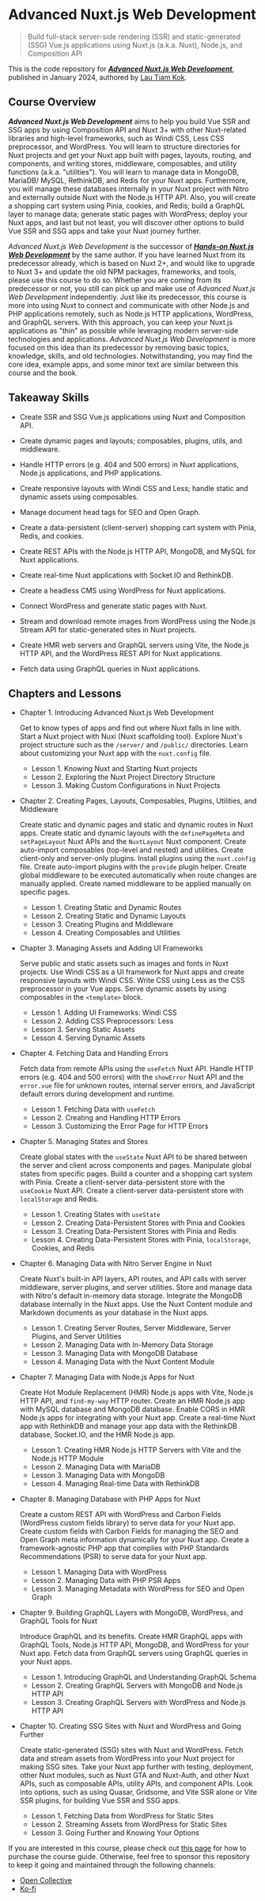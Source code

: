 # Advanced Nuxt.js Web Development

> Build full-stack server-side rendering (SSR) and static-generated (SSG) Vue.js applications using Nuxt.js (a.k.a. Nuxt), Node.js, and Composition API

This is the code repository for [***Advanced Nuxt.js Web Development***](https://lauthiamkok.net/origins/digital/advanced-nuxtjs-web-development), published in January 2024, authored by [Lau Tiam Kok](https://lauthiamkok.net/).

## Course Overview

***Advanced Nuxt.js Web Development*** aims to help you build Vue SSR and SSG apps by using Composition API and Nuxt 3+ with other Nuxt-related libraries and high-level frameworks, such as Windi CSS, Less CSS preprocessor, and WordPress. You will learn to structure directories for Nuxt projects and get your Nuxt app built with pages, layouts, routing, and components, and writing stores, middleware, composables, and utility functions (a.k.a. "utilities"). You will learn to manage data in MongoDB, MariaDB/ MySQL, RethinkDB, and Redis for your Nuxt apps. Furthermore, you will manage these databases internally in your Nuxt project with Nitro and externally outside Nuxt with the Node.js HTTP API. Also, you will create a shopping cart system using Pinia, cookies, and Redis; build a GraphQL layer to manage data; generate static pages with WordPress; deploy your Nuxt apps, and last but not least, you will discover other options to build Vue SSR and SSG apps and take your Nuxt journey further.

*Advanced Nuxt.js Web Development* is the successor of [***Hands-on Nuxt.js Web Development***](https://lauthiamkok.net/origins/digital/hands-on-nuxtjs-web-development) by the same author. If you have learned Nuxt from its predecessor already, which is based on Nuxt 2+, and would like to upgrade to Nuxt 3+ and update the old NPM packages, frameworks, and tools, please use this course to do so. Whether you are coming from its predecessor or not, you still can pick up and make use of *Advanced Nuxt.js Web Development* independently. Just like its predecessor, this course is more into using Nuxt to connect and communicate with other Node.js and PHP applications remotely, such as Node.js HTTP applications, WordPress, and GraphQL servers. With this approach, you can keep your Nuxt.js applications as "thin" as possible while leveraging modern server-side technologies and applications. *Advanced Nuxt.js Web Development* is more focused on this idea than its predecessor by removing basic topics, knowledge, skills, and old technologies. Notwithstanding, you may find the core idea, example apps, and some minor text are similar between this course and the book.

## Takeaway Skills

* Create SSR and SSG Vue.js applications using Nuxt and Composition API.

* Create dynamic pages and layouts; composables, plugins, utils, and middleware.

* Handle HTTP errors (e.g. 404 and 500 errors) in Nuxt applications, Node.js applications, and PHP applications.

* Create responsive layouts with Windi CSS and Less; handle static and dynamic assets using composables.

* Manage document head tags for SEO and Open Graph.

* Create a data-persistent (client-server) shopping cart system with Pinia, Redis, and cookies.

* Create REST APIs with the Node.js HTTP API, MongoDB, and MySQL for Nuxt applications.

* Create real-time Nuxt applications with Socket.IO and RethinkDB.

* Create a headless CMS using WordPress for Nuxt applications. 

* Connect WordPress and generate static pages with Nuxt.

* Stream and download remote images from WordPress using the Node.js Stream API for static-generated sites in Nuxt projects.

* Create HMR web servers and GraphQL servers using Vite, the Node.js HTTP API, and the WordPress REST API for Nuxt applications.

* Fetch data using GraphQL queries in Nuxt applications.

## Chapters and Lessons

* Chapter 1. Introducing Advanced Nuxt.js Web Development

    Get to know types of apps and find out where Nuxt falls in line with. Start a Nuxt project with Nuxi (Nuxt scaffolding tool). Explore Nuxt's project structure such as the `/server/` and `/public/` directories. Learn about customizing your Nuxt app with the `nuxt.config` file.

    * Lesson 1. Knowing Nuxt and Starting Nuxt projects
    * Lesson 2. Exploring the Nuxt Project Directory Structure
    * Lesson 3. Making Custom Configurations in Nuxt Projects

* Chapter 2. Creating Pages, Layouts, Composables, Plugins, Utilities, and Middleware

    Create static and dynamic pages and static and dynamic routes in Nuxt apps. Create static and dynamic layouts with the `definePageMeta` and `setPageLayout` Nuxt APIs and the `NuxtLayout` Nuxt component. Create auto-import composables (top-level and nested) and utilities. Create client-only and server-only plugins. Install plugins using the `nuxt.config` file. Create auto-import plugins with the `provide` plugin helper. Create global middleware to be executed automatically when route changes are manually applied. Create named middleware to be applied manually on specific pages.

    * Lesson 1. Creating Static and Dynamic Routes
    * Lesson 2. Creating Static and Dynamic Layouts
    * Lesson 3. Creating Plugins and Middleware
    * Lesson 4. Creating Composables and Utilities

* Chapter 3. Managing Assets and Adding UI Frameworks

    Serve public and static assets such as images and fonts in Nuxt projects. Use Windi CSS as a UI framework for Nuxt apps and create responsive layouts with Windi CSS. Write CSS using Less as the CSS preprocessor in your Vue apps. Serve dynamic assets by using composables in the `<template>` block.

    * Lesson 1. Adding UI Frameworks: Windi CSS
    * Lesson 2. Adding CSS Preprocessors: Less
    * Lesson 3. Serving Static Assets
    * Lesson 4. Serving Dynamic Assets

* Chapter 4. Fetching Data and Handling Errors

    Fetch data from remote APIs using the `useFetch` Nuxt API. Handle HTTP errors (e.g. 404 and 500 errors) with the `showError` Nuxt API and the `error.vue` file for unknown routes, internal server errors, and JavaScript default errors during development and runtime.

    * Lesson 1. Fetching Data with `useFetch`
    * Lesson 2. Creating and Handling HTTP Errors
    * Lesson 3. Customizing the Error Page for HTTP Errors

* Chapter 5. Managing States and Stores

    Create global states with the `useState` Nuxt API to be shared between the server and client across components and pages. Manipulate global states from specific pages. Build a counter and a shopping cart system with Pinia. Create a client-server data-persistent store with the `useCookie` Nuxt API. Create a client-server data-persistent store with `localStorage` and Redis.

    * Lesson 1. Creating States with `useState`
    * Lesson 2. Creating Data-Persistent Stores with Pinia and Cookies
    * Lesson 3. Creating Data-Persistent Stores with Pinia and Redis
    * Lesson 4. Creating Data-Persistent Stores with Pinia, `localStorage`, Cookies, and Redis

* Chapter 6. Managing Data with Nitro Server Engine in Nuxt

    Create Nuxt's built-in API layers, API routes, and API calls with server middleware, server plugins, and server utilities. Store and manage data with Nitro's default in-memory data storage. Integrate the MongoDB database internally in the Nuxt apps. Use the Nuxt Content module and Markdown documents as your database in the Nuxt apps.

    * Lesson 1. Creating Server Routes, Server Middleware, Server Plugins, and Server Utilities
    * Lesson 2. Managing Data with In-Memory Data Storage
    * Lesson 3. Managing Data with MongoDB Database
    * Lesson 4. Managing Data with the Nuxt Content Module

* Chapter 7. Managing Data with Node.js Apps for Nuxt

    Create Hot Module Replacement (HMR) Node.js apps with Vite, Node.js HTTP API, and `find-my-way` HTTP router. Create an HMR Node.js app with MySQL database and MongoDB database. Enable CORS in HMR Node.js apps for integrating with your Nuxt app. Create a real-time Nuxt app with RethinkDB and manage your app data with the RethinkDB database, Socket.IO, and the HMR Node.js app.

    * Lesson 1. Creating HMR Node.js HTTP Servers with Vite and the Node.js HTTP Module
    * Lesson 2. Managing Data with MariaDB
    * Lesson 3. Managing Data with MongoDB
    * Lesson 4. Managing Real-time Data with RethinkDB

* Chapter 8. Managing Database with PHP Apps for Nuxt

    Create a custom REST API with WordPress and Carbon Fields (WordPress custom fields library) to serve data for your Nuxt app. Create custom fields with Carbon Fields for managing the SEO and Open Graph meta information dynamically for your Nuxt app. Create a framework-agnostic PHP app that complies with PHP Standards Recommendations (PSR) to serve data for your Nuxt app.

    * Lesson 1. Managing Data with WordPress
    * Lesson 2. Managing Data with PHP PSR Apps
    * Lesson 3. Managing Metadata with WordPress for SEO and Open Graph

* Chapter 9. Building GraphQL Layers with MongoDB, WordPress, and GraphQL Tools for Nuxt

    Introduce GraphQL and its benefits. Create HMR GraphQL apps with GraphQL Tools, Node.js HTTP API, MongoDB, and WordPress for your Nuxt app. Fetch data from GraphQL servers using GraphQL queries in your Nuxt apps. 

    * Lesson 1. Introducing GraphQL and Understanding GraphQL Schema
    * Lesson 2. Creating GraphQL Servers with MongoDB and Node.js HTTP API
    * Lesson 3. Creating GraphQL Servers with WordPress and Node.js HTTP API

* Chapter 10. Creating SSG Sites with Nuxt and WordPress and Going Further

   Create static-generated (SSG) sites with Nuxt and WordPress. Fetch data and stream assets from WordPress into your Nuxt project for making SSG sites. Take your Nuxt app further with testing, deployment, other Nuxt modules, such as Nuxt GTA and Nuxt-Auth, and other Nuxt APIs, such as composable APIs, utility APIs, and component APIs. Look into options, such as using Quasar, Gridsome, and Vite SSR alone or Vite SSR plugins, for building Vue SSR and SSG apps.

    * Lesson 1. Fetching Data from WordPress for Static Sites
    * Lesson 2. Streaming Assets from WordPress for Static Sites
    * Lesson 3. Going Further and Knowing Your Options

If you are interested in this course, please check out [this page](https://lauthiamkok.net/origins/digital/advanced-nuxtjs-web-development) for how to purchase the course guide. Otherwise, feel free to sponsor this repository to keep it going and maintained through the following channels:

* [Open Collective](https://opencollective.com/lautiamkok)
* [Ko-fi](https://ko-fi.com/lautiamkok)
